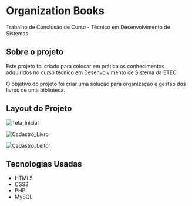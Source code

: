 # Organization Books
 
Trabalho de Conclusão de Curso - Técnico em Desenvolvimento de Sistemas 

## Sobre o projeto
Este projeto foi criado para colocar em prática os conhecimentos adquiridos no curso técnico em Desenvolvimento de Sistema da ETEC

O objetivo do projeto foi criar uma solução para organização e gestão dos livros de uma biblioteca. 

## Layout do Projeto

![Tela_Inicial](https://github.com/juniin1233/Organization-Books/assets/101064526/bcf89a1b-9321-46f9-b278-a77917a5a7b0)

![Cadastro_Livro](https://github.com/juniin1233/Organization-Books/assets/101064526/666a80dd-daf2-4509-8dae-f9fa6fcf6d0a)

![Cadastro_Leitor](https://github.com/juniin1233/Organization-Books/assets/101064526/f2bc59cc-a565-4d78-83ca-4be086e6a6d9)

## Tecnologias Usadas
* HTML5
* CSS3
* PHP 
* MySQL
